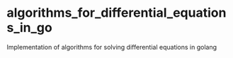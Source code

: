 # algorithms_for_differential_equations_in_go
Implementation of algorithms for solving differential equations in golang
